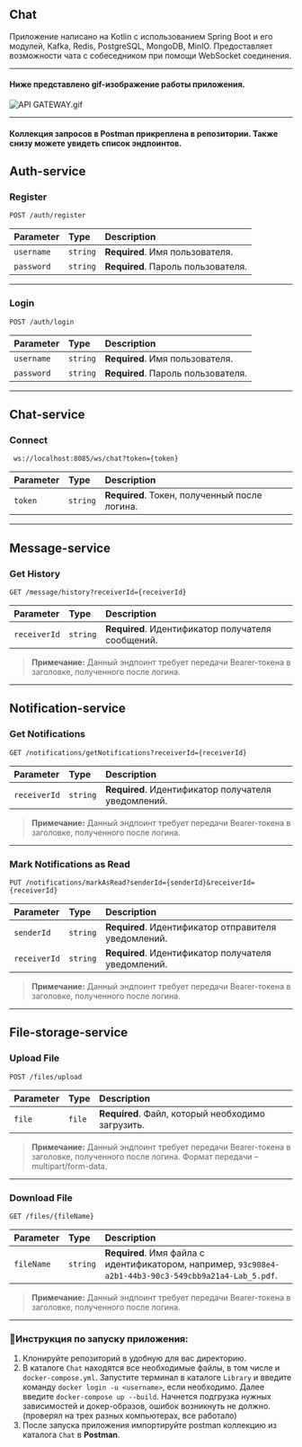 

## Chat
Приложение написано на Kotlin с использованием Spring Boot и его модулей, Kafka, Redis, PostgreSQL, MongoDB, MinIO. Предоставляет возможности чата с собеседником при помощи WebSocket соединения.

---
#### Ниже представлено gif-изображение работы приложения.
![API GATEWAY.gif](..%2F..%2FDownloads%2FAPI%20GATEWAY.gif)

---
#### Коллекция запросов в Postman прикреплена в репозитории. Также снизу можете увидеть список эндпоинтов.


## Auth-service

### Register

```http
POST /auth/register
```

| Parameter | Type     | Description                                        |
| :-------- | :------- | :------------------------------------------------- |
| `username` | `string` | **Required**. Имя пользователя.                    |
| `password` | `string` | **Required**. Пароль пользователя.               |

---

### Login

```http
POST /auth/login
```

| Parameter | Type     | Description                                        |
| :-------- | :------- | :------------------------------------------------- |
| `username` | `string` | **Required**. Имя пользователя.                    |
| `password` | `string` | **Required**. Пароль пользователя.               |

---

## Chat-service

### Connect

```http
 ws://localhost:8085/ws/chat?token={token}
```

| Parameter | Type     | Description                                        |
| :-------- | :------- | :------------------------------------------------- |
| `token` | `string` | **Required**. Токен, полученный после логина.                    |

---
## Message-service

### Get History

```http
GET /message/history?receiverId={receiverId}
```

| Parameter   | Type     | Description                                           |
| :---------- | :------- | :---------------------------------------------------- |
| `receiverId` | `string` | **Required**. Идентификатор получателя сообщений.     |

> **Примечание:** Данный эндпоинт требует передачи Bearer-токена в заголовке, полученного после логина.

---

## Notification-service

### Get Notifications

```http
GET /notifications/getNotifications?receiverId={receiverId}
```

| Parameter   | Type     | Description                                           |
| :---------- | :------- | :---------------------------------------------------- |
| `receiverId` | `string` | **Required**. Идентификатор получателя уведомлений.   |

> **Примечание:** Данный эндпоинт требует передачи Bearer-токена в заголовке, полученного после логина.

---

### Mark Notifications as Read

```http
PUT /notifications/markAsRead?senderId={senderId}&receiverId={receiverId}
```

| Parameter    | Type     | Description                                           |
| :----------- | :------- | :---------------------------------------------------- |
| `senderId`   | `string` | **Required**. Идентификатор отправителя уведомлений.  |
| `receiverId` | `string` | **Required**. Идентификатор получателя уведомлений.   |

> **Примечание:** Данный эндпоинт требует передачи Bearer-токена в заголовке, полученного после логина.

---

## File-storage-service

### Upload File

```http
POST /files/upload
```

| Parameter | Type     | Description                                                   |
| :-------- | :------- | :------------------------------------------------------------ |
| `file`    | `file`   | **Required**. Файл, который необходимо загрузить.           |

> **Примечание:** Данный эндпоинт требует передачи Bearer-токена в заголовке, полученного после логина.
Формат передачи – multipart/form-data.

---

### Download File

```http
GET /files/{fileName}
```

| Parameter  | Type     | Description                                            |
| :--------- | :------- | :----------------------------------------------------- |
| `fileName` | `string` | **Required**. Имя файла с идентификатором, например, `93c908e4-a2b1-44b3-90c3-549cbb9a21a4-Lab_5.pdf`. |

> **Примечание:** Данный эндпоинт требует передачи Bearer-токена в заголовке, полученного после логина.

---
### 🚀Инструкция по запуску приложения:
1. Клонируйте репозиторий в удобную для вас директорию.
2. В каталоге `Chat` находятся все необходимые файлы, в том числе и `docker-compose.yml`. Запустите терминал в каталоге `Library` и введите команду ```docker login -u <username>```, если необходимо.
Далее введите ```docker-compose up --build```. Начнется подгрузка нужных зависимостей и докер-образов, ошибок возникнуть не должно. (проверял на трех разных компьютерах, все работало)
3. После запуска приложения импортируйте postman коллекцию из каталога `Chat` в <b>Postman</b>.

